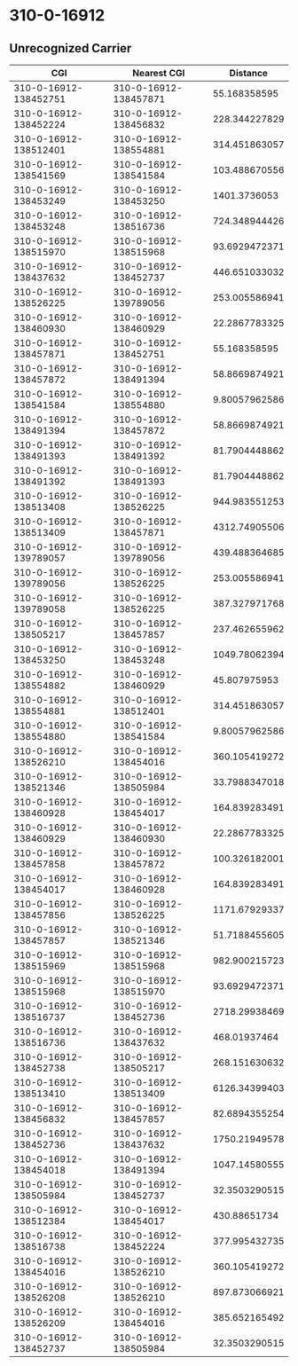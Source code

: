 # 310-0-16912
## Unrecognized Carrier


| CGI | Nearest CGI | Distance |
|-----|-------------|----------|
| 310-0-16912-138452751 | 310-0-16912-138457871 | 55.168358595 |
| 310-0-16912-138452224 | 310-0-16912-138456832 | 228.344227829 |
| 310-0-16912-138512401 | 310-0-16912-138554881 | 314.451863057 |
| 310-0-16912-138541569 | 310-0-16912-138541584 | 103.488670556 |
| 310-0-16912-138453249 | 310-0-16912-138453250 | 1401.3736053 |
| 310-0-16912-138453248 | 310-0-16912-138516736 | 724.348944426 |
| 310-0-16912-138515970 | 310-0-16912-138515968 | 93.6929472371 |
| 310-0-16912-138437632 | 310-0-16912-138452737 | 446.651033032 |
| 310-0-16912-138526225 | 310-0-16912-139789056 | 253.005586941 |
| 310-0-16912-138460930 | 310-0-16912-138460929 | 22.2867783325 |
| 310-0-16912-138457871 | 310-0-16912-138452751 | 55.168358595 |
| 310-0-16912-138457872 | 310-0-16912-138491394 | 58.8669874921 |
| 310-0-16912-138541584 | 310-0-16912-138554880 | 9.80057962586 |
| 310-0-16912-138491394 | 310-0-16912-138457872 | 58.8669874921 |
| 310-0-16912-138491393 | 310-0-16912-138491392 | 81.7904448862 |
| 310-0-16912-138491392 | 310-0-16912-138491393 | 81.7904448862 |
| 310-0-16912-138513408 | 310-0-16912-138526225 | 944.983551253 |
| 310-0-16912-138513409 | 310-0-16912-138457871 | 4312.74905506 |
| 310-0-16912-139789057 | 310-0-16912-139789056 | 439.488364685 |
| 310-0-16912-139789056 | 310-0-16912-138526225 | 253.005586941 |
| 310-0-16912-139789058 | 310-0-16912-138526225 | 387.327971768 |
| 310-0-16912-138505217 | 310-0-16912-138457857 | 237.462655962 |
| 310-0-16912-138453250 | 310-0-16912-138453248 | 1049.78062394 |
| 310-0-16912-138554882 | 310-0-16912-138460929 | 45.807975953 |
| 310-0-16912-138554881 | 310-0-16912-138512401 | 314.451863057 |
| 310-0-16912-138554880 | 310-0-16912-138541584 | 9.80057962586 |
| 310-0-16912-138526210 | 310-0-16912-138454016 | 360.105419272 |
| 310-0-16912-138521346 | 310-0-16912-138505984 | 33.7988347018 |
| 310-0-16912-138460928 | 310-0-16912-138454017 | 164.839283491 |
| 310-0-16912-138460929 | 310-0-16912-138460930 | 22.2867783325 |
| 310-0-16912-138457858 | 310-0-16912-138457872 | 100.326182001 |
| 310-0-16912-138454017 | 310-0-16912-138460928 | 164.839283491 |
| 310-0-16912-138457856 | 310-0-16912-138526225 | 1171.67929337 |
| 310-0-16912-138457857 | 310-0-16912-138521346 | 51.7188455605 |
| 310-0-16912-138515969 | 310-0-16912-138515968 | 982.900215723 |
| 310-0-16912-138515968 | 310-0-16912-138515970 | 93.6929472371 |
| 310-0-16912-138516737 | 310-0-16912-138452736 | 2718.29938469 |
| 310-0-16912-138516736 | 310-0-16912-138437632 | 468.01937464 |
| 310-0-16912-138452738 | 310-0-16912-138505217 | 268.151630632 |
| 310-0-16912-138513410 | 310-0-16912-138513409 | 6126.34399403 |
| 310-0-16912-138456832 | 310-0-16912-138457857 | 82.6894355254 |
| 310-0-16912-138452736 | 310-0-16912-138437632 | 1750.21949578 |
| 310-0-16912-138454018 | 310-0-16912-138491394 | 1047.14580555 |
| 310-0-16912-138505984 | 310-0-16912-138452737 | 32.3503290515 |
| 310-0-16912-138512384 | 310-0-16912-138454017 | 430.88651734 |
| 310-0-16912-138516738 | 310-0-16912-138452224 | 377.995432735 |
| 310-0-16912-138454016 | 310-0-16912-138526210 | 360.105419272 |
| 310-0-16912-138526208 | 310-0-16912-138526210 | 897.873066921 |
| 310-0-16912-138526209 | 310-0-16912-138454016 | 385.652165492 |
| 310-0-16912-138452737 | 310-0-16912-138505984 | 32.3503290515 |
